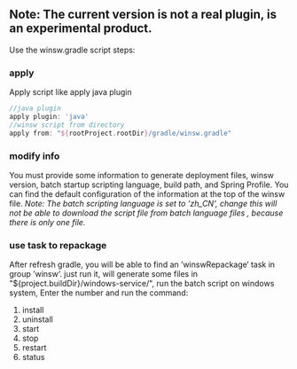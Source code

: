 Note: The current version is not a real plugin, is an experimental product.
---------------------------------------------------------------------------

Use the winsw.gradle script steps:

### apply

Apply script like apply java plugin

```groovy
//java plugin
apply plugin: 'java'
//winsw script from directory
apply from: "${rootProject.rootDir}/gradle/winsw.gradle"
```

### modify info

You must provide some information to generate deployment files, winsw version, batch startup scripting language, build path, and Spring Profile.
You can find the default configuration of the information at the top of the winsw file.
_Note: The batch scripting language is set to 'zh_CN', change this will not be able to download the script file from batch language files , because there is only one file._


### use task to repackage

After refresh gradle,
you will be able to find an ’winswRepackage‘ task in group ’winsw‘.
just run it, will generate some files in "${project.buildDir}/windows-service/",
run the batch script on windows system, Enter the number and run the command:

1. install
2. uninstall
3. start
4. stop
5. restart
6. status
